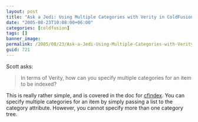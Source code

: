 ```yaml
---
layout: post
title: "Ask a Jedi: Using Multiple Categories with Verity in ColdFusion MX 7"
date: "2005-08-23T10:08:00+06:00"
categories: [coldfusion]
tags: []
banner_image: 
permalink: /2005/08/23/Ask-a-Jedi-Using-Multiple-Categories-with-Verity-in-ColdFusion-MX-7
guid: 721
---
```


Scott asks:

<blockquote>
In terms of Verity, how can you specify multiple categories for an item to be indexed?
</blockquote>

This is really rather simple, and is covered in the doc for <a href="http://livedocs.macromedia.com/coldfusion/7/htmldocs/00000278.htm">cfindex</a>. You can specify multiple categories for an item by simply passing a list to the category attribute. However, you cannot specify more than one category tree.